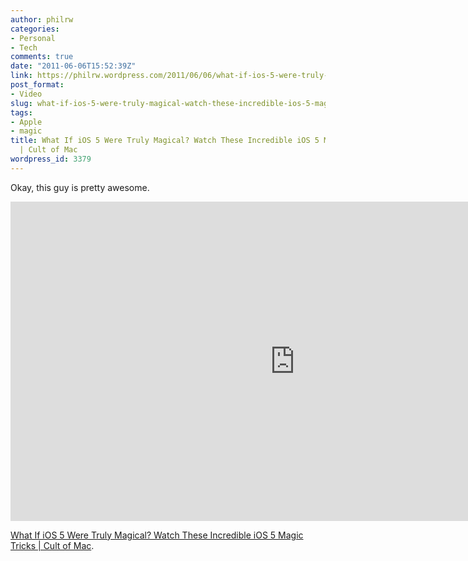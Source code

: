 ```yaml
---
author: philrw
categories:
- Personal
- Tech
comments: true
date: "2011-06-06T15:52:39Z"
link: https://philrw.wordpress.com/2011/06/06/what-if-ios-5-were-truly-magical-watch-these-incredible-ios-5-magic-tricks-cult-of-mac/
post_format:
- Video
slug: what-if-ios-5-were-truly-magical-watch-these-incredible-ios-5-magic-tricks-cult-of-mac
tags:
- Apple
- magic
title: What If iOS 5 Were Truly Magical? Watch These Incredible iOS 5 Magic Tricks
  | Cult of Mac
wordpress_id: 3379
---
```


Okay, this guy is pretty awesome.

<iframe width="909" height="511" src="https://www.youtube.com/embed/LAhP-yLJJ9s" frameborder="0" allow="autoplay; encrypted-media" allowfullscreen></iframe>

[What If iOS 5 Were Truly Magical? Watch These Incredible iOS 5 Magic Tricks | Cult of Mac](http://www.cultofmac.com/98761/what-if-ios-5-were-truly-magical-watch-these-incredible-ios-5-magic-tricks/98761/).

